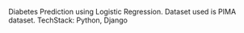 Diabetes Prediction using Logistic Regression.
Dataset used is PIMA dataset.
TechStack: Python, Django
